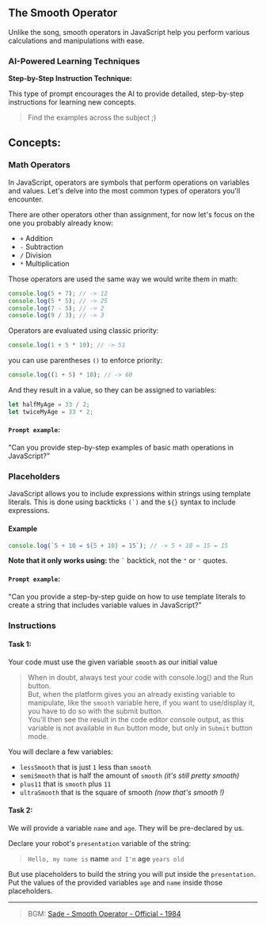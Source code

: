 ## The Smooth Operator

Unlike the song, smooth operators in JavaScript help you perform various calculations and manipulations with ease.

### AI-Powered Learning Techniques

**Step-by-Step Instruction Technique:**

This type of prompt encourages the AI to provide detailed, step-by-step instructions for learning new concepts.

> Find the examples across the subject ;)

## Concepts:

### Math Operators

In JavaScript, operators are symbols that perform operations on variables and values. Let's delve into the most common types of operators you'll encounter.

There are other operators other than assignment, for now let's focus on the one you
probably already know:

- `+` Addition
- `-` Subtraction
- `/` Division
- `*` Multiplication

Those operators are used the same way we would write them in math:

```js
console.log(5 + 7); // -> 12
console.log(5 * 5); // -> 25
console.log(7 - 5); // -> 2
console.log(9 / 3); // -> 3
```

Operators are evaluated using classic priority:

```js
console.log(1 + 5 * 10); // -> 51
```

you can use parentheses `()` to enforce priority:

```js
console.log((1 + 5) * 10); // -> 60
```

And they result in a value, so they can be assigned to variables:

```js
let halfMyAge = 33 / 2;
let twiceMyAge = 33 * 2;
```

#### `Prompt example`:

"Can you provide step-by-step examples of basic math operations in JavaScript?"

### Placeholders

JavaScript allows you to include expressions within strings using template literals. This is done using backticks ``(`)`` and the `${}` syntax to include expressions.

#### Example

```js
console.log(`5 + 10 = ${5 + 10} = 15`); // -> 5 + 10 = 15 = 15
```

**Note that it only works using:** the `` ` `` backtick, not the `"` or `'`
quotes.

#### `Prompt example`:

"Can you provide a step-by-step guide on how to use template literals to create a string that includes variable values in JavaScript?"

### Instructions

#### Task 1:

Your code must use the given variable `smooth` as our initial value

> When in doubt, always test your code with console.log() and the Run button.  
> But, when the platform gives you an already existing variable to manipulate, like the `smooth` variable here, if you want to use/display it, you have to do so with the submit button.  
> You'll then see the result in the code editor console output, as this variable is not available in `Run` button mode, but only in `Submit` button mode.

You will declare a few variables:

- `lessSmooth` that is just `1` less than `smooth`
- `semiSmooth` that is half the amount of `smooth` _(it's still pretty
  smooth)_
- `plus11` that is `smooth` plus `11`
- `ultraSmooth` that is the square of smooth _(now that's smooth !)_

#### Task 2:

We will provide a variable `name` and `age`. They will be pre-declared by us.

Declare your robot's `presentation` variable of the string:

> `Hello, my name is` **name** `and I'm` **age** `years old`

But use placeholders to build the string you will put inside the `presentation`.  
Put the values of the provided variables `age` and `name` inside those placeholders.

---

> BGM:
> [Sade - Smooth Operator - Official - 1984](https://www.youtube.com/watch?v=4TYv2PhG89A)
